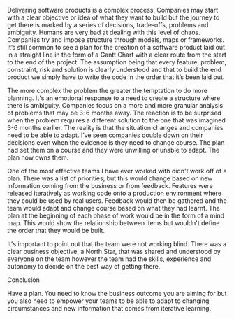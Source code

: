 


Delivering software products is a complex process. Companies may start with a clear objective or idea of what they want to build but the journey to get there is marked by a series of decisions, trade-offs, problems and ambiguity. Humans are very bad at dealing with this level of chaos. Companies try and impose structure through models, maps or frameworks. It’s still common to see a plan for the creation of a software product laid out in a straight line in the form of a Gantt Chart with a clear route from the start to the end of the project. The assumption being that every feature, problem, constraint, risk and solution is clearly understood and that to build the end product we simply have to write the code in the order that it’s been laid out.

The more complex the problem the greater the temptation to do more planning. It's an emotional response to a need to create a structure where there is ambiguity. Companies focus on a more and more granular analysis of problems that may be 3-6 months away. The reaction is to be surprised when the problem requires a different solution to the one that was imagined 3-6 months earlier. The reality is that the situation changes and companies need to be able to adapt. I’ve seen companies double down on their decisions even when the evidence is they need to change course. The plan had set them on a course and they were unwilling or unable to adapt. The plan now owns them.

One of the most effective teams I have ever worked with didn't work off of a plan. There was a list of priorities, but this would change based on new information coming from the business or from feedback. Features were released iteratively as working code onto a production environment where they could be used by real users. Feedback would then be gathered and the team would adapt and change course based on what they had learnt. The plan at the beginning of each phase of work would be in the form of a mind map. This would show the relationship between items but wouldn't define the order that they would be built.

It's important to point out that the team were not working blind. There was a clear business objective, a North Star, that was shared and understood by everyone on the team however the team had the skills, experience and autonomy to decide on the best way of getting there.

Conclusion

Have a plan. You need to know the business outcome you are aiming for but you also need to empower your teams to be able to adapt to changing circumstances and new information that comes from iterative learning.
